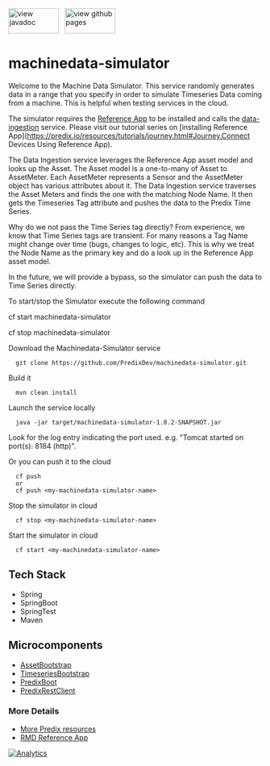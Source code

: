 <a href="http://predixdev.github.io/machinedata-simulator/javadocs/index.html" target="_blank" >
	<img height="50px" width="100px" src="images/javadoc.png" alt="view javadoc"></a>
&nbsp;
<a href="http://predixdev.github.io/machinedata-simulator" target="_blank">
	<img height="50px" width="100px" src="images/pages.jpg" alt="view github pages">
</a>

machinedata-simulator
=====================

Welcome to the Machine Data Simulator.  This service randomly generates data in a range that you specify in order to simulate Timeseries Data coming from a machine.  This is helpful when testing services in the cloud.

The simulator requires the [Reference App](https://github.com/PredixDev/predix-rmd-ref-app) to be installed and calls the [data-ingestion](https://github.com/PredixDev/dataingestion-service) service.   Please visit our tutorial series on [installing Reference App](https://predix.io/resources/tutorials/journey.html#Journey.Connect Devices Using Reference App).

The Data Ingestion service leverages the Reference App asset model and looks up the Asset.  The Asset model is a one-to-many of Asset to AssetMeter.  Each AssetMeter represents a Sensor and the AssetMeter object has various attributes about it.  The Data Ingestion service traverses the Asset Meters and finds the one with the matching Node Name. It then gets the Timeseries Tag attribute and pushes the data to the Predix Time Series.

Why do we not pass the Time Series tag directly?  From experience, we know that Time Series tags are transient.  For many reasons a Tag Name might change over time (bugs, changes to logic, etc). This is why we treat the Node Name as the primary key and do a look up in the Reference App asset model. 

In the future, we will provide a bypass, so the simulator can push the data to Time Series directly.


To start/stop the Simulator execute the following command

cf start machinedata-simulator

cf stop machinedata-simulator

Download the Machinedata-Simulator service

      git clone https://github.com/PredixDev/machinedata-simulator.git

Build it

      mvn clean install

Launch the service locally

      java -jar target/machinedata-simulator-1.0.2-SNAPSHOT.jar
      
Look for the log entry indicating the port used.  e.g. "Tomcat started on port(s): 8184 (http)".  

Or you can push it to the cloud

      cf push 
      or
      cf push <my-machinedata-simulator-name>
      
Stop the simulator in cloud

      cf stop <my-machinedata-simulator-name>
      
Start the simulator in cloud

      cf start <my-machinedata-simulator-name>


## Tech Stack
- Spring
- SpringBoot
- SpringTest
- Maven

## Microcomponents
- [AssetBootstrap](https://github.com/predixdev/asset-bootstrap)
- [TimeseriesBootstrap](https://github.com/predixdev/timeseries-bootstrap)
- [PredixBoot](https://github.com/predixdev/predix-boot)
- [PredixRestClient](https://github.com/predixdev/predix-boot)

### More Details
* [More Predix resources](https://github.com/PredixDev/predix-rmd-ref-app/blob/master/docs/resources.md)
* [RMD Reference App](http://github.com/predixdev/predix-rmd-ref-app)

[![Analytics](https://ga-beacon.appspot.com/UA-82773213-1/machinedata-simulator/readme?pixel)](https://github.com/PredixDev)
